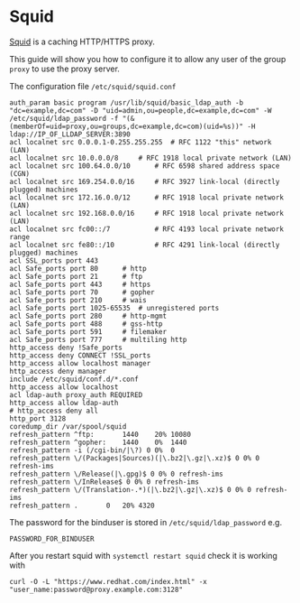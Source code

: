 # Squid

[Squid](http://www.squid-cache.org/) is a caching HTTP/HTTPS proxy.

This guide will show you how to configure it to allow any user of the group `proxy` to use the proxy server.

The configuration file `/etc/squid/squid.conf`
```
auth_param basic program /usr/lib/squid/basic_ldap_auth -b "dc=example,dc=com" -D "uid=admin,ou=people,dc=example,dc=com" -W /etc/squid/ldap_password -f "(&(memberOf=uid=proxy,ou=groups,dc=example,dc=com)(uid=%s))" -H ldap://IP_OF_LLDAP_SERVER:3890
acl localnet src 0.0.0.1-0.255.255.255	# RFC 1122 "this" network (LAN)
acl localnet src 10.0.0.0/8		# RFC 1918 local private network (LAN)
acl localnet src 100.64.0.0/10		# RFC 6598 shared address space (CGN)
acl localnet src 169.254.0.0/16 	# RFC 3927 link-local (directly plugged) machines
acl localnet src 172.16.0.0/12		# RFC 1918 local private network (LAN)
acl localnet src 192.168.0.0/16		# RFC 1918 local private network (LAN)
acl localnet src fc00::/7       	# RFC 4193 local private network range
acl localnet src fe80::/10      	# RFC 4291 link-local (directly plugged) machines
acl SSL_ports port 443
acl Safe_ports port 80		# http
acl Safe_ports port 21		# ftp
acl Safe_ports port 443		# https
acl Safe_ports port 70		# gopher
acl Safe_ports port 210		# wais
acl Safe_ports port 1025-65535	# unregistered ports
acl Safe_ports port 280		# http-mgmt
acl Safe_ports port 488		# gss-http
acl Safe_ports port 591		# filemaker
acl Safe_ports port 777		# multiling http
http_access deny !Safe_ports
http_access deny CONNECT !SSL_ports
http_access allow localhost manager
http_access deny manager
include /etc/squid/conf.d/*.conf
http_access allow localhost
acl ldap-auth proxy_auth REQUIRED
http_access allow ldap-auth
# http_access deny all
http_port 3128
coredump_dir /var/spool/squid
refresh_pattern ^ftp:		1440	20%	10080
refresh_pattern ^gopher:	1440	0%	1440
refresh_pattern -i (/cgi-bin/|\?) 0	0%	0
refresh_pattern \/(Packages|Sources)(|\.bz2|\.gz|\.xz)$ 0 0% 0 refresh-ims
refresh_pattern \/Release(|\.gpg)$ 0 0% 0 refresh-ims
refresh_pattern \/InRelease$ 0 0% 0 refresh-ims
refresh_pattern \/(Translation-.*)(|\.bz2|\.gz|\.xz)$ 0 0% 0 refresh-ims
refresh_pattern .		0	20%	4320
```
The password for the binduser is stored in `/etc/squid/ldap_password` e.g.
```
PASSWORD_FOR_BINDUSER
```

After you restart squid with `systemctl restart squid` check it is working with
```
curl -O -L "https://www.redhat.com/index.html" -x "user_name:password@proxy.example.com:3128"
```
